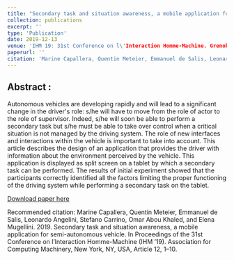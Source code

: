 ```yaml
---
title: "Secondary task and situation awareness, a mobile application for semi-autonomous vehicle"
collection: publications
excerpt: ''
type: 'Publication'
date: 2019-12-13
venue: 'IHM 19: 31st Conference on l\'Interaction Homme-Machine. Grenoble, France'
paperurl: ''
citation: 'Marine Capallera, Quentin Meteier, Emmanuel de Salis, Leonardo Angelini, Stefano Carrino, Omar Abou Khaled, and Elena Mugellini. 2019. Secondary task and situation awareness, a mobile application for semi-autonomous vehicle. In Proceedings of the 31st Conference on l’Interaction Homme-Machine (IHM ’19). Association for Computing Machinery, New York, NY, USA, Article 12, 1–10.'
---
```


## Abstract :
Autonomous vehicles are developing rapidly and will lead to a significant change in the driver's role: s/he will have to move from the role of actor to the role of supervisor. Indeed, s/he will soon be able to perform a secondary task but s/he must be able to take over control when a critical situation is not managed by the driving system. The role of new interfaces and interactions within the vehicle is important to take into account. This article describes the design of an application that provides the driver with information about the environment perceived by the vehicle. This application is displayed as split screen on a tablet by which a secondary task can be performed. The results of initial experiment showed that the participants correctly identified all the factors limiting the proper functioning of the driving system while performing a secondary task on the tablet.

[Download paper here](https://qmeteier.github.io/files/secondary_task_ihm_19.pdf)

Recommended citation: Marine Capallera, Quentin Meteier, Emmanuel de Salis, Leonardo Angelini, Stefano Carrino, Omar Abou Khaled, and Elena Mugellini. 2019. Secondary task and situation awareness, a mobile application for semi-autonomous vehicle. In Proceedings of the 31st Conference on l’Interaction Homme-Machine (IHM ’19). Association for Computing Machinery, New York, NY, USA, Article 12, 1–10.